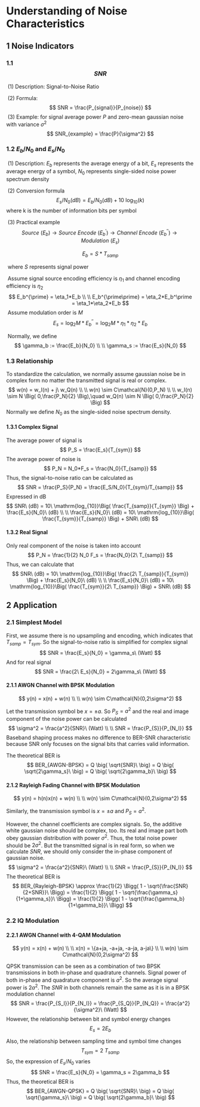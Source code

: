 # Understanding of Noise Characteristics

## 1	Noise Indicators

### 1.1	$$SNR$$

​	(1)	Description: Signal-to-Noise Ratio

​	(2)	Formula:
$$
SNR = \frac{P_{signal}}{P_{noise}}
$$
​	(3)	Example: for signal average power $P$ and zero-mean gaussian noise with variance $\sigma^2$
$$
SNR_{example} = \frac{P}{\sigma^2}
$$

### 1.2	$E_b/N_0$	and	$E_s/N_0$

​	(1)	Description: $E_b$ represents the average energy of a bit, $E_s$ represents the average energy of a symbol, $N_0$ represents single-sided noise power spectrum density

​	(2)	Conversion formula
$$
E_s/N_0(dB) = E_b/N_0(dB) + 10\ \mathrm{log}_{10}(k)
$$
​	where k is the number of information bits per symbol

​	(3)	Practical example
$$
Source\ (E_b) \to Source\ Encode\ (E_b^\prime) \to Channel\ Encode\ (E_b^{\prime\prime}) \to Modulation\ (E_s)
$$

$$
E_b = S*T_{samp}
$$

​	where $S$ represents signal power

​	Assume signal source encoding efficiency is $\eta_1$ and channel encoding efficiency is $\eta_2$
$$
E_b^{\prime} = \eta_1*E_b \\ \\
E_b^{\prime\prime} = \eta_2*E_b^\prime = \eta_1*\eta_2*E_b
$$
​	Assume modulation order is $M$
$$
E_s = \mathrm{log_2}M * E_b^{\prime\prime} =  \mathrm{log_2}M * \eta_1*\eta_2*E_b
$$

​	Normally, we define
$$
\gamma_b := \frac{E_b}{N_0} \\ \\
\gamma_s := \frac{E_s}{N_0}
$$


### 1.3	Relationship

To standardize the calculation, we normally assume gaussian noise be in complex form no matter the transmitted signal is real or complex.
$$
w(n) = w_I(n) + j\ w_Q(n) \\ \\
w(n) \sim C\mathcal{N}(0,P_N) \\ \\ 
w_I(n) \sim N \Big( 0,\frac{P_N}{2} \Big),\quad w_Q(n) \sim N \Big( 0,\frac{P_N}{2} \Big)
$$
Normally we define $N_0$ as the single-sided noise spectrum density.

#### 1.3.1	Complex Signal

The average power of signal is
$$
P_S = \frac{E_s}{T_{sym}}
$$
The average power of noise is
$$
P_N = N_0*F_s = \frac{N_0}{T_{samp}}
$$
Thus, the signal-to-noise ratio can be calculated as
$$
SNR = \frac{P_S}{P_N} = \frac{E_S/N_0}{T_{sym}/T_{samp}}
$$
Expressed in dB
$$
SNR\ (dB) = 10\ \mathrm{log_{10}}\Big( \frac{T_{samp}}{T_{sym}} \Big) + \frac{E_s}{N_0}\ (dB) \\ \\
\frac{E_s}{N_0}\ (dB) = 10\ \mathrm{log_{10}}\Big( \frac{T_{sym}}{T_{samp}} \Big) + SNR\ (dB)
$$
#### 1.3.2	Real Signal

Only real component of the noise is taken into account
$$
P_N = \frac{1}{2} N_0 F_s = \frac{N_0}{2\ T_{samp}}
$$
Thus, we can calculate that
$$
SNR\ (dB) = 10\ \mathrm{log_{10}}\Big( \frac{2\ T_{samp}}{T_{sym}} \Big) + \frac{E_s}{N_0}\ (dB) \\ \\
\frac{E_s}{N_0}\ (dB) = 10\ \mathrm{log_{10}}\Big( \frac{T_{sym}}{2\ T_{samp}} \Big) + SNR\ (dB)
$$

## 2	Application

### 2.1	Simplest Model

First, we assume there is no upsampling and encoding, which indicates that  $T_{samp}=T_{sym}$. So the signal-to-noise ratio is simplified for complex signal
$$
SNR = \frac{E_s}{N_0} = \gamma_s\ (Watt)
$$
And for real signal
$$
SNR = \frac{2\ E_s}{N_0} = 2\gamma_s\ (Watt)
$$


#### 2.1.1	AWGN Channel with BPSK Modulation

$$
y(n) = x(n) + w(n) \\ \\
w(n) \sim C\mathcal{N}(0,2\sigma^2)
$$

Let the transmission symbol be $x = \pm a$. So $P_S = a^2$ and the real and image component of the noise power can be calculated
$$
\sigma^2 = \frac{a^2}{SNR}\ (Watt) \\ \\
SNR = \frac{P_{S}}{P_{N_I}}
$$
Baseband shaping process makes no difference to BER-SNR characteristic because SNR only focuses on the signal bits that carries valid information.

The theoretical BER is
$$
BER_{AWGN-BPSK} = Q \big( \sqrt{SNR}\ \big) = Q \big( \sqrt{2\gamma_s}\ \big) = Q \big( \sqrt{2\gamma_b}\ \big)
$$

#### 2.1.2	Rayleigh Fading Channel with BPSK Modulation

$$
y(n) = h(n)x(n) + w(n) \\ \\
w(n) \sim C\mathcal{N}(0,2\sigma^2)
$$



Similarly, the transmission symbol is $x = \pm a$ and $P_S = a^2$.

However, the channel coefficients are complex signals. So, the additive white gaussian noise should be complex, too. Its real and image part both obey gaussian distribution with power $\sigma^2$. Thus, the total noise power should be $2\sigma^2$. But the transmitted signal is in real form, so when we calculate $SNR$, we should only consider the in-phase component of gaussian noise.
$$
\sigma^2 = \frac{a^2}{SNR}\ (Watt) \\ \\
SNR = \frac{P_{S}}{P_{N_I}}
$$
The theoretical BER is
$$
BER_{Rayleigh-BPSK} \approx \frac{1}{2} \Bigg( 1 - \sqrt{\frac{SNR}{2+SNR}}\  \Bigg) = \frac{1}{2} \Bigg( 1 - \sqrt{\frac{\gamma_s}{1+\gamma_s}}\  \Bigg) = \frac{1}{2} \Bigg( 1 - \sqrt{\frac{\gamma_b}{1+\gamma_b}}\  \Bigg)
$$

### 2.2	IQ Modulation

#### 2.2.1	AWGN Channel with 4-QAM Modulation

$$
y(n) = x(n) + w(n) \\ \\
x(n) = \{a+ja, -a+ja, -a-ja, a-ja\} \\ \\
w(n) \sim C\mathcal{N}(0,2\sigma^2)
$$

QPSK transmission can be seen as a combination of two BPSK transmissions in both in-phase and quadrature channels. Signal power of both in-phase and quadrature component is $a^2$. So the average signal power is $2a^2$. The $SNR$ in both channels remain the same as it is in a BPSK modulation channel
$$
SNR = \frac{P_{S_I}}{P_{N_I}} = \frac{P_{S_Q}}{P_{N_Q}} = \frac{a^2}{\sigma^2}\ (Watt)
$$
However, the relationship between bit and symbol energy changes
$$
E_s = 2 E_b
$$


Also, the relationship between sampling time and symbol time changes
$$
T_{sym} = 2\ T_{samp}
$$
So, the expression of $E_s/N_0$ varies
$$
SNR = \frac{E_s}{N_0} = \gamma_s = 2\gamma_b
$$
Thus, the theoretical BER is
$$
BER_{AWGN-QPSK} = Q \big( \sqrt{SNR}\ \big) = Q \big( \sqrt{\gamma_s}\ \big) = Q \big( \sqrt{2\gamma_b}\ \big)
$$

